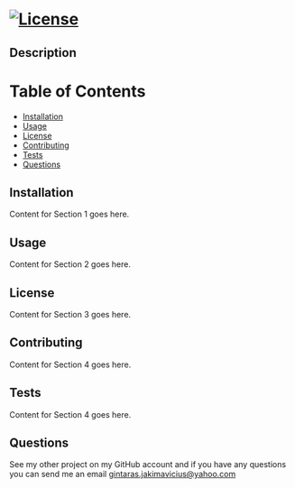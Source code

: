 #  [![License](https://img.shields.io/badge/License-MIT-blue.svg)](https://opensource.org/licenses/MIT)
  ## Description
  
  # Table of Contents
  - [Installation](#installation)
  - [Usage](#usage)
  - [License](#license)
  - [Contributing](#contributing)
  - [Tests](#tests)
  - [Questions](#questions)

  ## Installation
  Content for Section 1 goes here.

  ## Usage
  Content for Section 2 goes here.
 
  ## License
  Content for Section 3 goes here.

  ## Contributing
  Content for Section 4 goes here.

  ## Tests
  Content for Section 4 goes here.

  ## Questions
  See my other project on my GitHub account [](https://github.com//) and if you have any questions you can send me an email [gintaras.jakimavicius@yahoo.com](mailto:gintaras.jakimavicius@yahoo.com)
